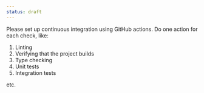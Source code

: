 ```yaml
---
status: draft
---
```


Please set up continuous integration using GitHub actions. Do one action for each check, like:

1. Linting
2. Verifying that the project builds
3. Type checking
4. Unit tests
5. Integration tests

etc.
